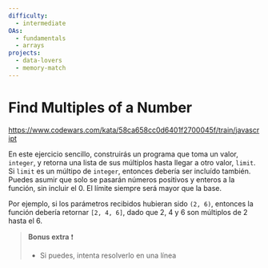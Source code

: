 ```yaml
---
difficulty:
  - intermediate
OAs:
  - fundamentals
  - arrays
projects:
  - data-lovers
  - memory-match
---
```


# Find Multiples of a Number

https://www.codewars.com/kata/58ca658cc0d6401f2700045f/train/javascript

En este ejercicio sencillo, construirás un programa que toma un valor,
`integer`, y retorna una lista de sus múltiplos hasta llegar a otro valor,
`limit`. Si `limit` es un múltipo de `integer`, entonces debería ser incluído
también. Puedes asumir que solo se pasarán números positivos y enteros a la
función, sin incluir el 0. El límite siempre será mayor que la base.

Por ejemplo, si los parámetros recibidos hubieran sido `(2, 6)`, entonces la
función debería retornar `[2, 4, 6]`, dado que 2, 4 y 6 son múltiplos de 2
hasta el 6.

> __Bonus extra__ ❗
>
> - Si puedes, intenta resolverlo en una línea
